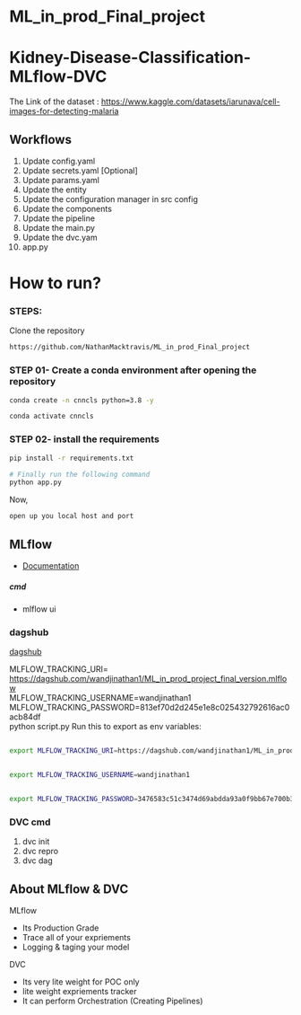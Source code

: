 # ML_in_prod_Final_project





# Kidney-Disease-Classification-MLflow-DVC
The Link of the dataset : https://www.kaggle.com/datasets/iarunava/cell-images-for-detecting-malaria

## Workflows

1. Update config.yaml
2. Update secrets.yaml [Optional]
3. Update params.yaml
4. Update the entity
5. Update the configuration manager in src config
6. Update the components
7. Update the pipeline 
8. Update the main.py
9. Update the dvc.yam
10. app.py

# How to run?
### STEPS:

Clone the repository

```bash
https://github.com/NathanMacktravis/ML_in_prod_Final_project
```
### STEP 01- Create a conda environment after opening the repository

```bash
conda create -n cnncls python=3.8 -y
```

```bash
conda activate cnncls
```


### STEP 02- install the requirements
```bash
pip install -r requirements.txt
```

```bash
# Finally run the following command
python app.py
```

Now,
```bash
open up you local host and port
```






## MLflow

- [Documentation](https://mlflow.org/docs/latest/index.html)


##### cmd
- mlflow ui

### dagshub
[dagshub](https://dagshub.com/)

MLFLOW_TRACKING_URI= https://dagshub.com/wandjinathan1/ML_in_prod_project_final_version.mlflow \
MLFLOW_TRACKING_USERNAME=wandjinathan1 \
MLFLOW_TRACKING_PASSWORD=813ef70d2d245e1e8c025432792616ac0acb84df \
python script.py
Run this to export as env variables:

```bash

export MLFLOW_TRACKING_URI=https://dagshub.com/wandjinathan1/ML_in_prod_project_final_version.mlflow 


export MLFLOW_TRACKING_USERNAME=wandjinathan1 


export MLFLOW_TRACKING_PASSWORD=3476583c51c3474d69abdda93a0f9bb67e700b3d

```


### DVC cmd

1. dvc init
2. dvc repro
3. dvc dag


## About MLflow & DVC

MLflow

 - Its Production Grade
 - Trace all of your expriements
 - Logging & taging your model


DVC 

 - Its very lite weight for POC only
 - lite weight expriements tracker
 - It can perform Orchestration (Creating Pipelines)


